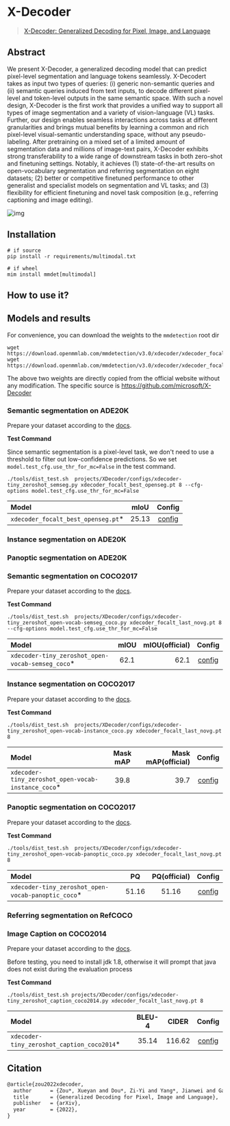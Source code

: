 # X-Decoder

> [X-Decoder: Generalized Decoding for Pixel, Image, and Language](https://arxiv.org/pdf/2212.11270.pdf)

<!-- [ALGORITHM] -->

## Abstract

We present X-Decoder, a generalized decoding model that can predict pixel-level segmentation and language tokens seamlessly. X-Decodert takes as input two types of queries: (i) generic non-semantic queries and (ii) semantic queries induced from text inputs, to decode different pixel-level and token-level outputs in the same semantic space. With such a novel design, X-Decoder is the first work that provides a unified way to support all types of image segmentation and a variety of vision-language (VL) tasks. Further, our design enables seamless interactions across tasks at different granularities and brings mutual benefits by learning a common and rich pixel-level visual-semantic understanding space, without any pseudo-labeling. After pretraining on a mixed set of a limited amount of segmentation data and millions of image-text pairs, X-Decoder exhibits strong transferability to a wide range of downstream tasks in both zero-shot and finetuning settings. Notably, it achieves (1) state-of-the-art results on open-vocabulary segmentation and referring segmentation on eight datasets; (2) better or competitive finetuned performance to other generalist and specialist models on segmentation and VL tasks; and (3) flexibility for efficient finetuning and novel task composition (e.g., referring captioning and image editing).

![img](https://raw.githubusercontent.com/microsoft/X-Decoder/main/images/teaser_new.png)

## Installation

```shell
# if source
pip install -r requirements/multimodal.txt

# if wheel
mim install mmdet[multimodal]
```

## How to use it?

## Models and results

For convenience, you can download the weights to the `mmdetection` root dir

```shell
wget https://download.openmmlab.com/mmdetection/v3.0/xdecoder/xdecoder_focalt_best_openseg.pt
wget https://download.openmmlab.com/mmdetection/v3.0/xdecoder/xdecoder_focalt_last_novg.pt
```

The above two weights are directly copied from the official website without any modification. The specific source is https://github.com/microsoft/X-Decoder

### Semantic segmentation on ADE20K

Prepare your dataset according to the [docs](https://mmsegmentation.readthedocs.io/en/latest/user_guides/2_dataset_prepare.html#ade20k).

**Test Command**

Since semantic segmentation is a pixel-level task, we don't need to use a threshold to filter out low-confidence predictions. So we set `model.test_cfg.use_thr_for_mc=False` in the test command.

```shell
./tools/dist_test.sh  projects/XDecoder/configs/xdecoder-tiny_zeroshot_semseg.py xdecoder_focalt_best_openseg.pt 8 --cfg-options model.test_cfg.use_thr_for_mc=False
```

| Model                               | mIoU  |                       Config                       |
| :---------------------------------- | :---: | :------------------------------------------------: |
| `xdecoder_focalt_best_openseg.pt`\* | 25.13 | [config](configs/xdecoder-tiny_zeroshot_semseg.py) |

### Instance segmentation on ADE20K

### Panoptic segmentation on ADE20K

### Semantic segmentation on COCO2017

Prepare your dataset according to the [docs](https://mmdetection.readthedocs.io/en/latest/user_guides/dataset_prepare.html#coco).

**Test Command**

```shell
./tools/dist_test.sh  projects/XDecoder/configs/xdecoder-tiny_zeroshot_open-vocab-semseg_coco.py xdecoder_focalt_last_novg.pt 8 --cfg-options model.test_cfg.use_thr_for_mc=False
```

| Model                                             | mIOU | mIOU(official) |                               Config                               |
| :------------------------------------------------ |:----:|---------------:| :----------------------------------------------------------------: |
| `xdecoder-tiny_zeroshot_open-vocab-semseg_coco`\* | 62.1 |    62.1 | [config](configs/xdecoder-tiny_zeroshot_open-vocab-semseg_coco.py) |

### Instance segmentation on COCO2017

Prepare your dataset according to the [docs](https://mmdetection.readthedocs.io/en/latest/user_guides/dataset_prepare.html#coco).

**Test Command**

```shell
./tools/dist_test.sh  projects/XDecoder/configs/xdecoder-tiny_zeroshot_open-vocab-instance_coco.py xdecoder_focalt_last_novg.pt 8
```

| Model                                               | Mask mAP | Mask mAP(official) |                                Config                                |
| :-------------------------------------------------- |:--------:|-------------------:| :------------------------------------------------------------------: |
| `xdecoder-tiny_zeroshot_open-vocab-instance_coco`\* |   39.8   |               39.7 | [config](configs/xdecoder-tiny_zeroshot_open-vocab-instance_coco.py) |

### Panoptic segmentation on COCO2017

Prepare your dataset according to the [docs](https://mmdetection.readthedocs.io/en/latest/user_guides/dataset_prepare.html#coco).

**Test Command**

```shell
./tools/dist_test.sh  projects/XDecoder/configs/xdecoder-tiny_zeroshot_open-vocab-panoptic_coco.py xdecoder_focalt_last_novg.pt 8
```

| Model                                               |  PQ   | PQ(official) |                                Config                                |
| :-------------------------------------------------- | :---: | :----------: | :------------------------------------------------------------------: |
| `xdecoder-tiny_zeroshot_open-vocab-panoptic_coco`\* | 51.16 |    51.16     | [config](configs/xdecoder-tiny_zeroshot_open-vocab-panoptic_coco.py) |

### Referring segmentation on RefCOCO

### Image Caption on COCO2014

Prepare your dataset according to the [docs](https://mmdetection.readthedocs.io/en/latest/user_guides/dataset_prepare.html#coco_caption).

Before testing, you need to install jdk 1.8, otherwise it will prompt that java does not exist during the evaluation process

**Test Command**

```shell
./tools/dist_test.sh projects/XDecoder/configs/xdecoder-tiny_zeroshot_caption_coco2014.py xdecoder_focalt_last_novg.pt 8
```

| Model                                       | BLEU-4 | CIDER  |                            Config                            |
| :------------------------------------------ | :----: | :----: | :----------------------------------------------------------: |
| `xdecoder-tiny_zeroshot_caption_coco2014`\* | 35.14  | 116.62 | [config](configs/xdecoder-tiny_zeroshot_caption_coco2014.py) |

## Citation

```latex
@article{zou2022xdecoder,
  author      = {Zou*, Xueyan and Dou*, Zi-Yi and Yang*, Jianwei and Gan, Zhe and Li, Linjie and Li, Chunyuan and Dai, Xiyang and Wang, Jianfeng and Yuan, Lu and Peng, Nanyun and Wang, Lijuan and Lee*, Yong Jae and Gao*, Jianfeng},
  title       = {Generalized Decoding for Pixel, Image and Language},
  publisher   = {arXiv},
  year        = {2022},
}
```
